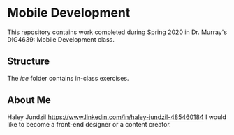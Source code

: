 # Mobile Development
This repository contains work completed during Spring 2020 in Dr. Murray's DIG4639: Mobile Development class.

## Structure
The *ice* folder contains in-class exercises. 

## About Me
Haley Jundzil
https://www.linkedin.com/in/haley-jundzil-485460184
I would like to become a front-end designer or a content creator.